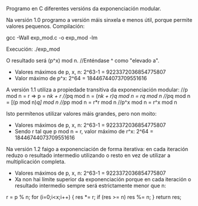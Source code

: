 Programo en C diferentes versións da exponenciación modular.

Na versión 1.0 programo a versión máis sinxela e menos útil, porque permite valores pequenos.
Compilación:

gcc -Wall exp_mod.c -o exp_mod -lm

Execución:
./exp_mod <p> <x> <n>

O resultado será (p^x) mod n. //Enténdase ^ como "elevado a".

- Valores máximos de p, x, n: 2^63-1 =  9223372036854775807
- Valor máximo de p^x:        2^64   = 18446744073709551616

A versión 1.1 utiliza a propiedade transitiva da exponenciación modular:
  //p mod n = r => p = n*k + r
  //p*q mod n = (n*k + r)*q mod n = r*q mod n
  //p*q mod n = [(p mod n)*q] mod n
  //p*p mod n = r*r mod n
  //p^x mod n = r^x mod n

Isto permítenos utilizar valores máis grandes, pero non moito:

 - Valores máximos de p, x, n: 2^63-1 =  9223372036854775807
 - Sendo r tal que p mod n = r, 
    valor máximo de r^x:        2^64   = 18446744073709551616

Na versión 1.2 faigo a exponenciación de forma iterativa: en cada iteración reduzo o resultado intermedio utilizando o resto
 en vez de utilizar a multiplicación completa.

 - Valores máximos de p, x, n: 2^63-1 =  9223372036854775807
 - Xa non hai límite superior da exponenciación porque en cada iteración o resultado intermedio sempre será estrictamente menor que n:

  r = p % n;
  for (i=0;i<x;i++)
  {
    res *= r;
    if (res >= n) res %= n;
  }
  return res;

